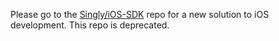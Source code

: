 Please go to the [Singly/iOS-SDK](http://github.com/Singly/iOS-SDK) repo for a new solution to iOS development.  This repo is deprecated.